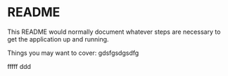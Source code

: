 # README

This README would normally document whatever steps are necessary to get the
application up and running.

Things you may want to cover:
gdsfgsdgsdfg


fffff
ddd
